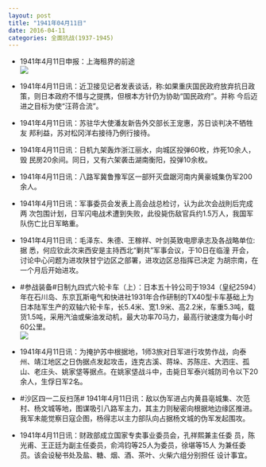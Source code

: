 ```yaml
---
layout: post
title: "1941年04月11日"
date: 2016-04-11
categories: 全面抗战(1937-1945)
---
```


<meta name="referrer" content="no-referrer" />

- 1941年4月11日申报：上海租界的前途 <br/><img src="https://ww2.sinaimg.cn/large/aca367d8jw1f2t5q95nvuj20mn0yak89.jpg" />

- 1941年4月11日讯：近卫接见记者发表谈话，称:如果重庆国民政府放弃抗日政 策，则日本政府不惜与之提携，但根本方针仍为协助“国民政府”。并称 今后迈进之目标为使“汪蒋合流”。 

- 1941年4月11日讯：苏驻华大使潘友新告外交部长王宠惠，苏日谈判决不牺牲友 邦利益，苏对松冈洋右接待乃例行接待。 

- 1941年4月11日讯：日机九架轰炸浙江丽水，向城区投弹60枚，炸死10余人，毁 民房20余间。同日，又有六架袭击湖南衡阳，投弹10余枚。 

- 1941年4月11日讯：八路军冀鲁豫军区一部歼灭盘踞河南内黄豪城集伪军200 余人。 

- 1941年4月11日讯：军事委员会发表上高会战总检讨，认为此次会战則后完成两 次包围计划，日军闪电战术遭到失败，此役毙伤敌官兵约1.5万人，我国军队伤亡比日军略重。 

- 1941年4月11日讯：毛泽东、朱德、王稼祥、叶剑英致电廖承志及各战略单位:据 悉，何应钦此次来西安是主持西北“剿共”军事会议，于10日在临潼 开会，讨论中心问题为进攻陕甘宁边区之部署，进攻边区总指挥已决定 为胡宗南，在一个月后开始进攻。 

- #参战装备#日制九四式六轮卡车（上）：日本五十铃公司于1934（皇纪2594）年在石川岛、东京瓦斯电气和快进社1931年合作研制的TX40型卡车基础上为日本陆军生产的双轴六轮卡车，长5.4米、宽1.9米、高2.2米，车重5.3吨，载货1.5吨，采用汽油或柴油发动机，最大功率70马力，最高行驶速度为每小时60公里。 <br/><img src="https://ww3.sinaimg.cn/large/aca367d8jw1f2sj6e8squj208k0imwhg.jpg" />

- 1941年4月11日讯：为掩护苏中根据地，1师3旅对日军进行攻势作战，向泰州、靖江地区之日伪据点发起攻击，连克古溪、蒋垛、苏陈庄、大泗庄、孤山、老庄头、姚家垡等据点。在姚家垡战斗中，击毙日军泰兴城防司令以下20余人，生俘日军2名。 

- #沙区四一二反扫荡# 1941年4月11日讯：敌以伪军进占内黄县亳城集、次范村、杨文城等地，图谋吸引八路军主力，其主力则秘密向根据地边缘区推进。我军未能觉察日寇企图，杨得志以主力部队向占据杨文城的伪军发起围攻。 

- 1941年4月11日讯：财政部成立国家专卖事业委员会，孔祥熙兼主任委 员，陈光甫、王正廷为副主任委员，俞鸿钧等25人为委员，徐堪等15人 为兼任委员。该会设秘书处及盐、糖、烟、酒、茶叶、火柴六组分别担任 设计事宜。 

